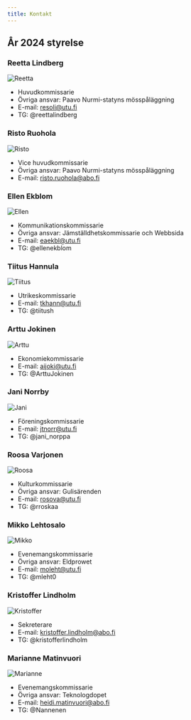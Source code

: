 ```yaml
---
title: Kontakt
---
```

## År 2024 styrelse

### Reetta Lindberg

![Reetta](/board/2024/reetta-lindberg-min.jpg)

* Huvudkommissarie
* Övriga ansvar: Paavo Nurmi-statyns mösspåläggning
* E-mail: resoli@utu.fi
* TG: @reettalindberg

### Risto Ruohola

![Risto](/board/2024/risto-ruohola-min.jpg)

* Vice huvudkommissarie
* Övriga ansvar: Paavo Nurmi-statyns mösspåläggning
* E-mail: risto.ruohola@abo.fi

### Ellen Ekblom

![Ellen](/board/2024/ellen-ekblom-min.jpg)

* Kommunikationskommissarie
* Övriga ansvar: Jämställdhetskommissarie och Webbsida
* E-mail: eaekbl@utu.fi
* TG: @ellenekblom

### Tiitus Hannula

![Tiitus](/board/2024/tiitus-hannula-min.jpg)

* Utrikeskommissarie
* E-mail: tkhann@utu.fi
* TG: @tiitush

### Arttu Jokinen

![Arttu](/board/2024/arttu-jokinen-min.jpg)

* Ekonomiekommissarie
* E-mail: aijoki@utu.fi
* TG: @ArttuJokinen

### Jani Norrby

![Jani](/board/2024/jani-norrby-min.jpg)

* Föreningskommissarie
* E-mail: jtnorr@utu.fi
* TG: @jani_norppa

### Roosa Varjonen

![Roosa](/board/2024/roosa-varjonen-min.jpg)

* Kulturkommissarie
* Övriga ansvar: Gulisärenden
* E-mail: rosova@utu.fi
* TG: @rroskaa

### Mikko Lehtosalo

![Mikko](/board/2024/mikko-lehtosalo-min.jpg)

* Evenemangskommissarie
* Övriga ansvar: Eldprowet
* E-mail: moleht@utu.fi
* TG: @mleht0

### Kristoffer Lindholm

![Kristoffer](/board/2024/kristoffer-lindholm-min.jpg)

* Sekreterare
* E-mail: kristoffer.lindholm@abo.fi
* TG: @kristofferlindholm

### Marianne Matinvuori

![Marianne](/board/2024/marianne-matinvuori-min.jpg)

* Evenemangskommissarie
* Övriga ansvar: Teknologdopet
* E-mail: heidi.matinvuori@abo.fi
* TG: @Nannenen

